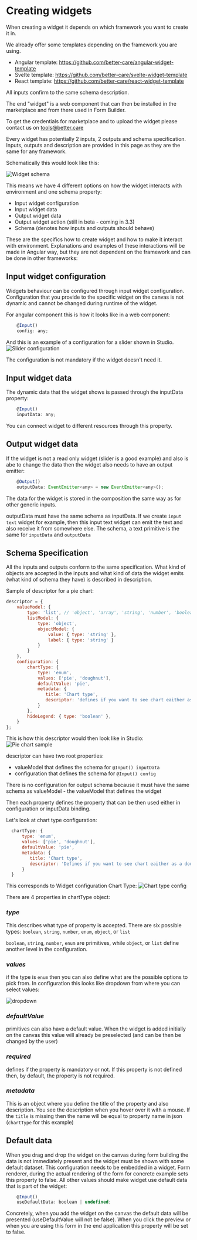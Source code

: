 # Creating widgets 

When creating a widget it depends on which framework you want to create it in.

We already offer some templates depending on the framework you are using.

 - Angular template: https://github.com/better-care/angular-widget-template
 - Svelte template: https://github.com/better-care/svelte-widget-template
 - React template: https://github.com/better-care/react-widget-template

All inputs confirm to the same schema description.

The end "widget" is a web component that can then be installed in the marketplace and from there used in Form Builder.

To get the credentials for marketplace and to upload the widget please contact us on tools@better.care

Every widget has potentially 2 inputs, 2 outputs and schema specification. Inputs, outputs and description are provided in this page as they are the same for any framework. 

Schematically this would look like this:

![Widget schema](marketplace/widgets/images/widget_schema.png)

This means we have 4 different options on how the widget interacts with environment and one schema property:

 - Input widget configuration
 - Input widget data
 - Output widget data
 - Output widget action (still in beta - coming in 3.3)
 - Schema (denotes how inputs and outputs should behave)
 
These are the specifics how to create widget and how to make it interact with environment. Explanations and examples of these interactions will be made in Angular way, but they are not dependent on the framework and can be done in other frameworks:

## Input widget configuration

Widgets behaviour can be configured through input widget configuration.  
Configuration that you provide to the specific widget on the canvas is not dynamic and cannot be changed during runtime of the widget.


For angular component this is how it looks like in a web component:
```javascript
    @Input()
    config: any;
```

And this is an example of a configuration for a slider shown in Studio.
![Slider configuration](marketplace/widgets/images/slider_configuration.png)

The configuration is not mandatory if the widget doesn't need it.

## Input widget data

The dynamic data that the widget shows is passed through the inputData property:
```javascript    
    @Input()
    inputData: any;
```
You can connect widget to different resources through this property. 

## Output widget data
If the widget is not a read only widget (slider is a good example)  and also is abe to change the data then the widget also needs to have an output emitter: 

```javascript    
    @Output()
    outputData: EventEmitter<any> = new EventEmitter<any>();
```

The data for the widget is stored in the composition the same way as for other generic inputs.

outputData must have the same schema as inputData. If we create `input text` widget for example, then this input text widget can emit the text and also receive it from somewhere else. The schema, a text primitive is the same for `inputData` and `outputData`

[comment]: <> (### Output widget action)

[comment]: <> (If the widget also has some actions that are not data changes then we need to define output actions:)

[comment]: <> (```javascript    )

[comment]: <> (    @Output&#40;&#41;)

[comment]: <> (    outputAction: EventEmitter<any> = new EventEmitter<any>&#40;&#41;;)

[comment]: <> (```)

[comment]: <> (Typical example would be a button on a widget.)

## Schema Specification

All the inputs and outputs conform to the same specification. What kind of objects are accepted in the inputs and what kind of data the widget emits  (what kind of schema they have) is described in description.

Sample of descriptor for a pie chart:
```javascript    
descriptor = {
    valueModel: {
        type: 'list', // 'object', 'array', 'string', 'number', 'boolean',
        listModel: {
            type: 'object',
            objectModel: {
                value: { type: 'string' },
                label: { type: 'string' }
            }
        }
    },
    configuration: {
        chartType: {
            type: 'enum',
            values: ['pie', 'doughnut'],
            defaultValue: 'pie',
            metadata: {
               title: 'Chart type',
               descriptor: 'defines if you want to see chart eaither as a doughnut or pie'
            }
        },
        hideLegend: { type: 'boolean' },
    }
};
```

This is how this descriptor would then look like in Studio:
![Pie chart sample](marketplace/widgets/images/pie_chart_sample.png)


descriptor can have two root properties:
  - valueModel that defines the schema for `@Input() inputData`
  - configuration that defines the schema for `@Input() config`

There is no configuration for output schema because it must have the same schema as valueModel - the valueModel that defines the widget

Then each property defines the property that can be then used either in configuration or inputData binding.

Let's look at chart type configuration:
```javascript    
  chartType: {
      type: 'enum',
      values: ['pie', 'doughnut'],
      defaultValue: 'pie',
      metadata: {
         title: 'Chart type',
         descriptor: 'Defines if you want to see chart eaither as a doughnut or pie'
      }
  }
```
This corresponds to Widget configuration Chart Type:
![Chart type config](marketplace/widgets/images/chart_type_config.png)

There are 4 properties in chartType object:

### _type_

This describes what type of property is accepted.  There are six possible types: `boolean`, `string`, `number`, `enum`, `object`, or `list`

`boolean`, `string`, `number`, `enum` are primitives, while `object`, or `list` define another level in the configuration. 

### _values_

if the type is `enum` then you can also define what are the possible options to pick from. In configuration this looks like dropdown from where you can select values:

![dropdown](marketplace/widgets/images/dropdown.png)

### _defaultValue_
primitives can also have a default value. When the widget is added initially on the canvas this value will already be preselected (and can be then be changed by the user)

### _required_

defines if the property is mandatory or not. If this property is not defined then, by default, the property is not required.

### _metadata_

This is an object where you define the title of the property and also description. You see the description when you hover over it with a mouse. If the `title` is missing then the name will be equal to property name in json (`chartType` for this example)


## Default data

When you drag and drop the widget on the canvas during form building the data is not immediately present and the widget must be shown with some default dataset. This configuration needs to be embedded in a widget. Form renderer, during the actual rendering of the form for concrete example sets this property to false. All other values should make widget use default data that is part of the widget:

```javascript    
    @Input()
    useDefaultData: boolean | undefined;
```
Concretely, when you add the widget on the canvas the default data will be presented (useDefaultValue will not be false). When you click the preview or when you are using this form in the end application this property will be set to false.
